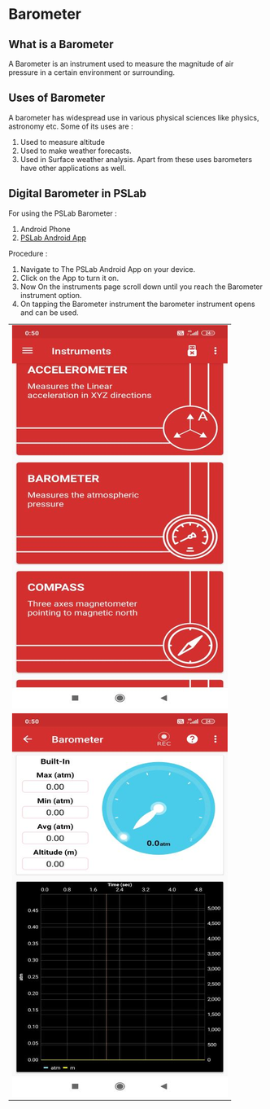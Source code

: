 Barometer
==============

What is a Barometer
-----------------------
A Barometer is an instrument used to measure the magnitude of air pressure in a certain environment or surrounding.

Uses of Barometer
------------------
A barometer has widespread use in various physical sciences like physics, astronomy etc. Some of its uses are :
1) Used to measure altitude
2) Used to make weather forecasts.
3) Used in Surface weather analysis.
Apart from these uses barometers have other applications as well.

Digital Barometer in PSLab
---------------------------
For using the PSLab Barometer :
1) Android Phone
2) [PSLab Android App](https://play.google.com/store/apps/details?id=io.pslab&hl=en_US)

Procedure :
1) Navigate to The PSLab Android App on your device.
2) Click on the App to turn it on.
3) Now On the instruments page scroll down until you reach the Barometer instrument option.
4) On tapping the Barometer instrument the barometer instrument opens and can be used.

<table>
     <tr>
         <td><img src="/images/barometer_1.jpg"></td>
     </tr>
     <tr>
         <td><img src="/images/barometer_2.jpg"></td>
     </tr>
 </table>



